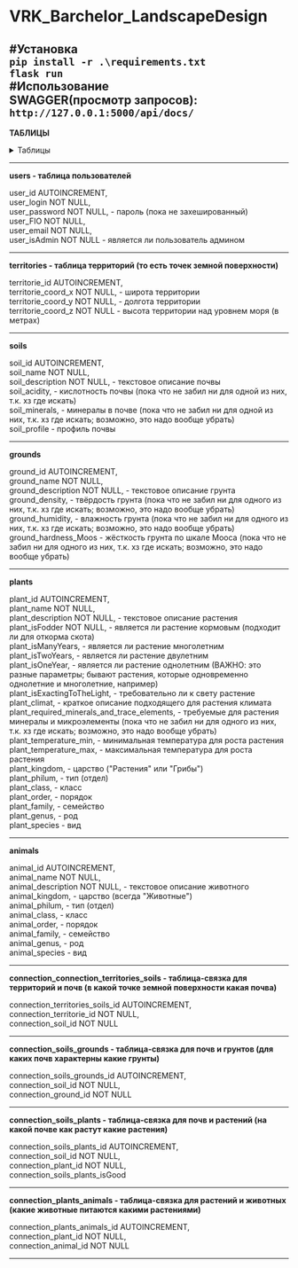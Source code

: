 # VRK_Barchelor_LandscapeDesign

#Установка  
```pip install -r .\requirements.txt```  
```flask run```  
#Использование  
SWAGGER(просмотр запросов): ```http://127.0.0.1:5000/api/docs/```  
------------------------------------------------------------------------------------------

**ТАБЛИЦЫ**
<details>
    <summary>Таблицы</summary> <!-- Good place for a CTA (Call to Action) -->
 <!-- empty line *️⃣  -->
    Markdown for
    collapsible content
    goes here.
</details>

------------------------------------------------------------------------------------------

**users - таблица пользователей**  



user_id AUTOINCREMENT,  
user_login NOT NULL,  
user_password NOT NULL, - пароль (пока не захешированный)  
user_FIO NOT NULL,  
user_email NOT NULL,  
user_isAdmin NOT NULL - является ли пользователь админом  

------------------------------------------------------------------------------------------

**territories - таблица территорий (то есть точек земной поверхности)**  


  
territorie_id AUTOINCREMENT,  
territorie_coord_x NOT NULL, - широта территории  
territorie_coord_y NOT NULL, - долгота территории  
territorie_coord_z NOT NULL - высота территории над уровнем моря (в метрах)  

------------------------------------------------------------------------------------------

**soils**  


  
soil_id AUTOINCREMENT,  
soil_name NOT NULL,  
soil_description NOT NULL, - текстовое описание почвы  
soil_acidity, - кислотность почвы (пока что не забил ни для одной из них, т.к. хз где искать)  
soil_minerals, - минералы в почве (пока что не забил ни для одной из них, т.к. хз где искать; возможно, это надо вообще убрать)  
soil_profile - профиль почвы  

------------------------------------------------------------------------------------------

**grounds**  


  
ground_id AUTOINCREMENT,  
ground_name NOT NULL,  
ground_description NOT NULL, - текстовое описание грунта  
ground_density, - твёрдость грунта (пока что не забил ни для одного из них, т.к. хз где искать; возможно, это надо вообще убрать)  
ground_humidity, - влажность грунта (пока что не забил ни для одного из них, т.к. хз где искать; возможно, это надо вообще убрать)  
ground_hardness_Moos - жёсткость грунта по шкале Мооса (пока что не забил ни для одного из них, т.к. хз где искать; возможно, это надо вообще убрать)  

------------------------------------------------------------------------------------------

**plants**  


  
plant_id AUTOINCREMENT,  
plant_name NOT NULL,  
plant_description NOT NULL, - текстовое описание растения  
plant_isFodder NOT NULL, - является ли растение кормовым (подходит ли для откорма скота)  
plant_isManyYears, - является ли растение многолетним  
plant_isTwoYears, - является ли растение двулетним  
plant_isOneYear, - является ли растение однолетним (ВАЖНО: это разные параметры; бывают растения, которые одновременно однолетние и многолетние, например)  
plant_isExactingToTheLight, - требовательно ли к свету растение  
plant_climat, - краткое описание подходящего для растения климата  
plant_required_minerals_and_trace_elements, - требуемые для растения минералы и микроэлементы (пока что не забил ни для одного из них, т.к. хз где искать; возможно, это надо вообще убрать)  
plant_temperature_min, - минимальная температура для роста растения  
plant_temperature_max, - максимальная температура для роста растения  
plant_kingdom, - царство ("Растения" или "Грибы")  
plant_philum, - тип (отдел)  
plant_class, - класс  
plant_order, - порядок  
plant_family, - семейство  
plant_genus, - род  
plant_species - вид  

------------------------------------------------------------------------------------------

**animals**  


  
animal_id AUTOINCREMENT,  
animal_name NOT NULL,  
animal_description NOT NULL, - текстовое описание животного  
animal_kingdom, - царство (всегда "Животные")  
animal_philum, - тип (отдел)  
animal_class, - класс  
animal_order, - порядок  
animal_family, - семейство  
animal_genus, - род  
animal_species - вид  

------------------------------------------------------------------------------------------

**connection_connection_territories_soils - таблица-связка для территорий и почв (в какой точке земной поверхности какая почва)**  


  
connection_territories_soils_id AUTOINCREMENT,  
connection_territorie_id NOT NULL,  
connection_soil_id NOT NULL  

------------------------------------------------------------------------------------------

**connection_soils_grounds - таблица-связка для почв и грунтов (для каких почв характерны какие грунты)**  


  
connection_soils_grounds_id AUTOINCREMENT,  
connection_soil_id NOT NULL,  
connection_ground_id NOT NULL  

------------------------------------------------------------------------------------------

**connection_soils_plants - таблица-связка для почв и растений (на какой почве как растут какие растения)**  


  
connection_soils_plants_id AUTOINCREMENT,  
connection_soil_id NOT NULL,  
connection_plant_id NOT NULL,  
connection_soils_plants_isGood  

------------------------------------------------------------------------------------------

**connection_plants_animals - таблица-связка для растений и животных (какие животные питаются какими растениями)**  


  
connection_plants_animals_id AUTOINCREMENT,  
connection_plant_id NOT NULL,  
connection_animal_id NOT NULL  

------------------------------------------------------------------------------------------
